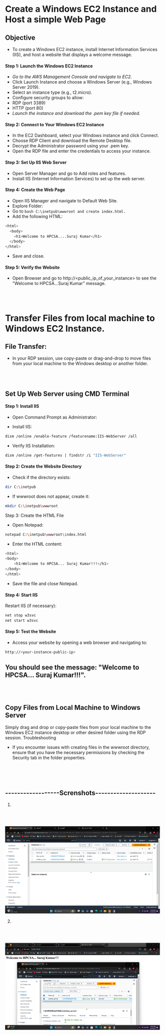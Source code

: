 # Create a Windows EC2 Instance and Host a simple Web Page

## Objective
- To create a Windows EC2 instance, install Internet Information Services (IIS), and host a website that displays a welcome message.


#### Step 1: Launch the Windows EC2 Instance
- *Go to the AWS Management Console and navigate to EC2.*
- Click Launch Instance and choose a Windows Server (e.g., Windows Server 2019).
- Select an instance type (e.g., t2.micro).
- Configure security groups to allow:
- RDP (port 3389)
- HTTP (port 80)
- *Launch the instance and download the .pem key file if needed.*
  
#### Step 2: Connect to Your Windows EC2 Instance
- In the EC2 Dashboard, select your Windows instance and click Connect.
- Choose RDP Client and download the Remote Desktop file.
- Decrypt the Administrator password using your .pem key.
- Open the RDP file and enter the credentials to access your instance.


#### Step 3: Set Up IIS Web Server
- Open Server Manager and go to Add roles and features.
- Install IIS (Internet Information Services) to set up the web server.

#### Step 4: Create the Web Page
- Open IIS Manager and navigate to Default Web Site.
- Explore Folder:
- Go to   ```bash C:\inetpub\wwwroot and create index.html. ```
- Add the following HTML:

```bash
<html>
  <body>
    <h1>Welcome to HPCSA....Suraj Kumar</h1>
  </body>
</html>
```
- Save and close.
  
#### Step 5: Verify the Website
- Open Browser and go to http://<public_ip_of_your_instance> to see the "Welcome to HPCSA...Suraj Kumar" message.


<br>
<br>

#  Transfer Files from local machine to Windows EC2 Instance.
## File Transfer:

- In your RDP session, use copy-paste or drag-and-drop to move files from your local machine to the Windows desktop or another folder.


<br>
<br>



## Set Up  Web Server using  CMD Terminal


#### Step 1: Install IIS

- Open Command Prompt as Administrator:

- Install IIS:
```bash
dism /online /enable-feature /featurename:IIS-WebServer /all
```
- Verify IIS Installation:
```bash
dism /online /get-features | findstr /i "IIS-WebServer"
```

#### Step 2: Create the Website Directory
- Check if the directory exists:
```bash
dir C:\inetpub
```
- If wwwroot does not appear, create it:
```bash
mkdir C:\inetpub\wwwroot
```

Step 3: Create the HTML File
- Open Notepad:
```bash
notepad C:\inetpub\wwwroot\index.html
```
- Enter the HTML content:
  
```bash
<html>
<body>
    <h1>Welcome to HPCSA... Suraj Kumar!!!</h1>
</body>
</html>
```
- Save the file and close Notepad.

#### Step 4: Start IIS
Restart IIS (if necessary):
```bash
net stop w3svc
net start w3svc
```
#### Step 5: Test the Website
- Access your website by opening a web browser and navigating to:
```bash
http://<your-instance-public-ip>
```
## You should see the message: "Welcome to HPCSA... Suraj Kumar!!!".

<br>
<br>

## Copy Files from Local Machine to Windows Server
Simply drag and drop or copy-paste files from your local machine to the Windows EC2 instance desktop or other desired folder using the RDP session.
Troubleshooting
- If you encounter issues with creating files in the wwwroot directory, ensure that you have the necessary permissions by checking the Security tab in the folder properties.


<br>
<br>
<br>


## ------------------Screnshots--------------------
1.
<br>
<br>


![Alt text for image](screenshots/1.png)

2.
<br>
<br>


![Alt text for image](screenshots/2.png)


<br>
<br>
